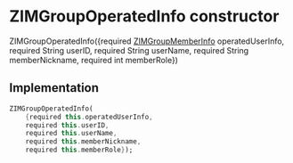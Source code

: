 


# ZIMGroupOperatedInfo constructor







ZIMGroupOperatedInfo({required [ZIMGroupMemberInfo](../../zego_uikit_prebuilt_live_audio_room/ZIMGroupMemberInfo-class.md) operatedUserInfo, required String userID, required String userName, required String memberNickname, required int memberRole})





## Implementation

```dart
ZIMGroupOperatedInfo(
    {required this.operatedUserInfo,
    required this.userID,
    required this.userName,
    required this.memberNickname,
    required this.memberRole});
```







